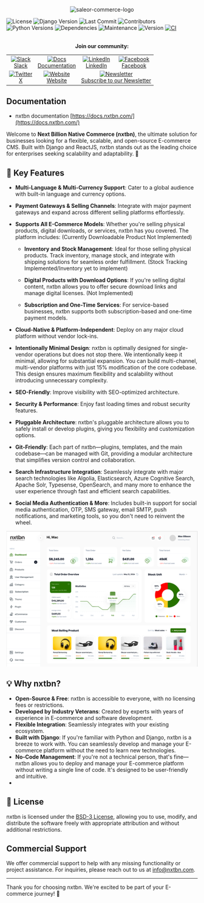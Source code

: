 <div align="center" width="100px">
 <picture>
   <source media="(prefers-color-scheme: dark)" srcset="https://raw.githubusercontent.com/nxtbn-com/nxtbn/main/static/images/nxtbn_white.png">
   <source media="(prefers-color-scheme: light)" srcset="https://raw.githubusercontent.com/nxtbn-com/nxtbn/main/static/images/nxtbn_black.png">
   <img width="200" alt="saleor-commerce-logo" src="https://raw.githubusercontent.com/nxtbn-com/nxtbn/main/static/images/nxtbn_black.png">
 </picture>
</div>


![License](https://img.shields.io/badge/License-BSD%203--Clause-blue.svg)
![Django Version](https://img.shields.io/badge/Django-4.2-blue)  <!-- Supported Django versions -->
![Last Commit](https://img.shields.io/github/last-commit/nxtbn-com/nxtbn)  <!-- Last commit time -->
![Contributors](https://img.shields.io/github/contributors/nxtbn-com/nxtbn)  <!-- Number of contributors -->
![Python Versions](https://img.shields.io/badge/Python-3.8%20%7C%203.9%20%7C%203.10%20%7C%203.11%20%7C%203.12-blue)
![Dependencies](https://img.shields.io/librariesio/github/nxtbn-com/nxtbn)
![Maintenance](https://img.shields.io/maintenance/yes/2024)  <!-- 'no' for unmaintained -->
![Version](https://img.shields.io/github/v/tag/nxtbn-com/nxtbn)
[![CI](https://github.com/nxtbn-com/nxtbn/actions/workflows/codecov.yaml/badge.svg)](https://github.com/nxtbn-com/nxtbn/actions/workflows/codecov.yaml)

<br>

<div align="center" width="100px">
  <table>
  <strong>Join our community: </strong> <br>
  <tr>
      <td align="center"><a href="https://join.slack.com/t/nxtbn/shared_invite/zt-2laqllmvp-UiyknoIqOfbJa72NXfGF5g"><img src="https://img.shields.io/badge/Slack-E01563?style=flat-squar&logo=slack&logoColor=white" alt="Slack"><br>Slack</a></td>
      <td align="center"><a href="https://docs.nxtbn.com/?utm_source=github-readme"><img src="https://img.shields.io/badge/Docs-4285F4?style=flat-squar&logo=googledocs&logoColor=white" alt="Docs"><br>Documentation</a></td>
      <td align="center"><a href="https://www.linkedin.com/company/nxtbn"><img src="https://img.shields.io/badge/LinkedIn-0077B5?style=flat-squar&logo=linkedin&logoColor=white" alt="LinkedIn"><br>LinkedIn</a></td><td align="center"><a href="https://www.facebook.com/nxtbncms/"><img src="https://img.shields.io/badge/Facebook-1877F2?style=flat-squar&logo=facebook&logoColor=white" alt="Facebook"><br>Facebook</a></td>
  </tr>
  <tr>
      <td align="center"><a href="https://x.com/nxtbn_com"><img src="https://img.shields.io/badge/Twitter-1DA1F2?style=flat-squar&logo=twitter&logoColor=white" alt="Twitter"><br>X</a></td>
      <td align="center"><a href="https://www.nxtbn.com/"><img src="https://img.shields.io/badge/Website-0A0A0A?style=flat-squar&logo=googlechrome&logoColor=white" alt="Website"><br>Website</a></td>  <td align="center" colspan="3"><a href="https://form.jotform.com/241434828542054" target=”_blank”><img src="https://img.shields.io/badge/Newsletter-FF9933?style=flat-square&logo=substack&logoColor=white" alt="Newsletter"><br>Subscribe to our Newsletter</a>
        </td>
  </tr>

  </table>
</div>

## Documentation
- nxtbn documentation [https://docs.nxtbn.com/](https://docs.nxtbn.com/)


Welcome to **Next Billion Native Commerce (nxtbn)**, the ultimate solution for businesses looking for a flexible, scalable, and open-source E-commerce CMS. Built with Django and ReactJS, nxtbn stands out as the leading choice for enterprises seeking scalability and adaptability. 🚀

## 🌟 Key Features
- **Multi-Language & Multi-Currency Support**: Cater to a global audience with built-in language and currency options.
- **Payment Gateways & Selling Channels**: Integrate with major payment gateways and expand across different selling platforms effortlessly.
- **Supports All E-Commerce Models**: Whether you're selling physical products, digital downloads, or services, nxtbn has you covered. The platform includes: (Currently Downloadable Product Not Implemented)

   - **Inventory and Stock Management**: Ideal for those selling physical products. Track inventory, manage stock, and integrate with shipping solutions for seamless order fulfillment. (Stock Tracking Implemented/Inventory yet to implement)
   
   - **Digital Products with Download Options**: If you're selling digital content, nxtbn allows you to offer secure download links and manage digital licenses. (Not Implemented)
   
   - **Subscription and One-Time Services**: For service-based businesses, nxtbn supports both subscription-based and one-time payment models.

- **Cloud-Native & Platform-Independent**: Deploy on any major cloud platform without vendor lock-ins.
- **Intentionally Minimal Design**: nxtbn is optimally designed for single-vendor operations but does not stop there. We intentionally keep it minimal, allowing for substantial expansion. You can build multi-channel, multi-vendor platforms with just 15% modification of the core codebase. This design ensures maximum flexibility and scalability without introducing unnecessary complexity.
- **SEO-Friendly**: Improve visibility with SEO-optimized architecture.
- **Security & Performance**: Enjoy fast loading times and robust security features.
- **Pluggable Architecture**: nxtbn's pluggable architecture allows you to safely install or develop plugins, giving you flexibility and customization options.
- **Git-Friendly**: Each part of nxtbn—plugins, templates, and the main codebase—can be managed with Git, providing a modular architecture that simplifies version control and collaboration.
- **Search Infrastructure Integration**: Seamlessly integrate with major search technologies like Algolia, Elasticsearch, Azure Cognitive Search, Apache Solr, Typesense, OpenSearch, and many more to enhance the user experience through fast and efficient search capabilities.
- **Social Media Authentication & More**: Includes built-in support for social media authentication, OTP, SMS gateway, email SMTP, push notifications, and marketing tools, so you don't need to reinvent the wheel.

![Django NXTBN ecommerce dashboard](https://raw.githubusercontent.com/nxtbn-com/nxtbn-docs/main/source/_static/dashboard.png)
  

## 💡 Why nxtbn?
- **Open-Source & Free**: nxtbn is accessible to everyone, with no licensing fees or restrictions.
- **Developed by Industry Veterans**: Created by experts with years of experience in E-commerce and software development.
- **Flexible Integration**: Seamlessly integrates with your existing ecosystem.
- **Built with Django**: If you're familiar with Python and Django, nxtbn is a breeze to work with. You can seamlessly develop and manage your E-commerce platform without the need to learn new technologies.
- **No-Code Management**: If you're not a technical person, that's fine—nxtbn allows you to deploy and manage your E-commerce platform without writing a single line of code. It's designed to be user-friendly and intuitive.
- 

## 📄 License
nxtbn is licensed under the [BSD-3 License](https://github.com/nxtbn-com/nxtbn?tab=BSD-3-Clause-1-ov-file),  allowing you to use, modify, and distribute the software freely with appropriate attribution and without additional restrictions.


## Commercial Support
We offer commercial support to help with any missing functionality or project assistance. For inquiries, please reach out to us at [info@nxtbn.com](mailto:info@nxtbn.com).


---

Thank you for choosing nxtbn. We're excited to be part of your E-commerce journey! 🌈
